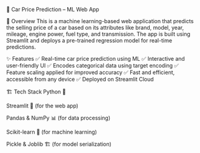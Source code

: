 🚗 Car Price Prediction – ML Web App



📌 Overview
This is a machine learning-based web application that predicts the selling price of a car based on its attributes like brand, model, year, mileage, engine power, fuel type, and transmission. The app is built using Streamlit and deploys a pre-trained regression model for real-time predictions.

✨ Features
✅ Real-time car price prediction using ML
✅ Interactive and user-friendly UI
✅ Encodes categorical data using target encoding
✅ Feature scaling applied for improved accuracy
✅ Fast and efficient, accessible from any device
✅ Deployed on Streamlit Cloud

🏗 Tech Stack
Python 🐍

Streamlit 🎨 (for the web app)

Pandas & NumPy 📊 (for data processing)

Scikit-learn 🤖 (for machine learning)

Pickle & Joblib 🏗 (for model serialization)

